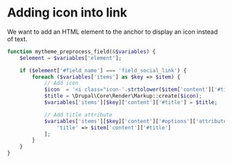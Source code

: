 # Adding icon into link

We want to add an HTML element to the anchor to display an icon instead of text.

```php
function mytheme_preprocess_field(&$variables) {
    $element = $variables['element'];

    if ($element['#field_name'] === 'field_social_link') {
        foreach ($variables['items'] as $key => $item) {
            // Add icon
            $icon  = '<i class="icon-'.strtolower($item['content']['#title']).'"></i>';
            $title = \Drupal\Core\Render\Markup::create($icon);
            $variables['items'][$key]['content']['#title'] = $title;

            // Add title attribute
            $variables['items'][$key]['content']['#options']['attributes'] = [
                'title' => $item['content']['#title']
            ];
        }
    }
}
```
